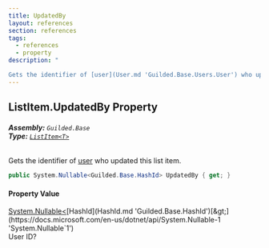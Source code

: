 ```yaml
---
title: UpdatedBy
layout: references
section: references
tags:
  - references
  - property
description: "

Gets the identifier of [user](User.md 'Guilded.Base.Users.User') who updated this list item."
---
```


## ListItem<T>.UpdatedBy Property
###### **Assembly:** `Guilded.Base`<br/>**Type:** [`ListItem<T>`](ListItem_T_.md 'Guilded.Base.Content.ListItem<T>')

Gets the identifier of [user](User.md 'Guilded.Base.Users.User') who updated this list item.

```csharp
public System.Nullable<Guilded.Base.HashId> UpdatedBy { get; }
```

#### Property Value
[System.Nullable&lt;](https://docs.microsoft.com/en-us/dotnet/api/System.Nullable-1 'System.Nullable`1')[HashId](HashId.md 'Guilded.Base.HashId')[&gt;](https://docs.microsoft.com/en-us/dotnet/api/System.Nullable-1 'System.Nullable`1')  
User ID?